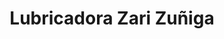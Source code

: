 ---
title: "Lubricadora Zari Zuñiga"
url: /loja-ecuador/lubricadora-zari-zuniga/
shop: reparación de automóviles
---